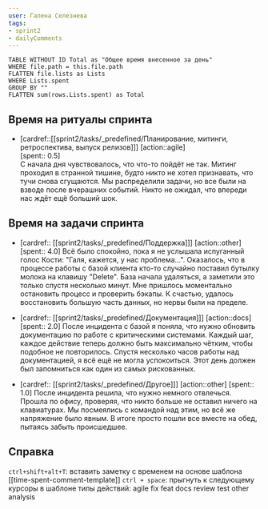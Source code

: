 ```yaml
---
user: Галена Селезнева
tags:
- sprint2
- dailyComments
---
```




```dataview 
TABLE WITHOUT ID Total as "Общее время внесенное за день"
WHERE file.path = this.file.path 
FLATTEN file.lists as Lists
WHERE Lists.spent
GROUP BY ""
FLATTEN sum(rows.Lists.spent) as Total
```
## Время на ритуалы спринта

* [cardref::[[sprint2/tasks/_predefined/Планирование, митинги, ретроспектива, выпуск релизов]]]
  [action::agile]  
  [spent:: 0.5]  
  С начала дня чувствовалось, что что-то пойдёт не так. Митинг проходил в странной тишине, будто никто не хотел признавать, что тучи снова сгущаются. Мы распределили задачи, но все были на взводе после вчерашних событий. Никто не ожидал, что впереди нас ждёт ещё больший шок.

## Время на задачи спринта

* [cardref:: [[sprint2/tasks/_predefined/Поддержка]]]
  [action::other]
  [spent:: 4.0]
  Всё было спокойно, пока я не услышала испуганный голос Кости: "Галя, кажется, у нас проблема...". Оказалось, что в процессе работы с базой клиента кто-то случайно поставил бутылку молока на клавишу "Delete". База начала удаляться, а заметили это только спустя несколько минут. Мне пришлось моментально остановить процесс и проверить бэкапы. К счастью, удалось восстановить большую часть данных, но нервы были на пределе.

* [cardref:: [[sprint2/tasks/_predefined/Документация]]]
  [action::docs]
  [spent:: 2.0]
  После инцидента с базой я поняла, что нужно обновить документацию по работе с критическими системами. Каждый шаг, каждое действие теперь должно быть максимально чётким, чтобы подобное не повторилось. Спустя несколько часов работы над документацией, я всё ещё не могла успокоиться. Этот день должен был запомниться как один из самых рискованных.

* [cardref:: [[sprint2/tasks/_predefined/Другое]]]
  [action::other]
  [spent:: 1.0]
  После инцидента решила, что нужно немного отвлечься. Прошла по офису, проверяя, что никто больше не оставил ничего на клавиатурах. Мы посмеялись с командой над этим, но всё же напряжение было явным. В итоге просто пошли все вместе на обед, пытаясь забыть происшедшее.
 
## Справка

`ctrl+shift+alt+T`:
	вставить заметку с временем на основе шаблона [[time-spent-comment-template]] 
`ctrl + space`:
	прыгнуть к следующему курсоры в шаблоне
типы действий:
	agile
	fix
	feat
	docs
	review
	test
	other
	analysis


